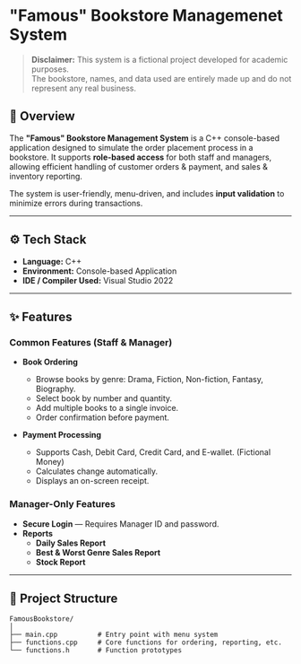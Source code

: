 # "Famous" Bookstore Managemenet System

> **Disclaimer:** This system is a fictional project developed for academic purposes.  
> The bookstore, names, and data used are entirely made up and do not represent any real business.

## 📖 Overview
The **"Famous" Bookstore Management System** is a C++ console-based application designed to simulate the order placement process in a bookstore. It supports **role-based access** for both staff and managers, allowing efficient handling of customer orders & payment, and sales & inventory reporting.

The system is user-friendly, menu-driven, and includes **input validation** to minimize errors during transactions.

---

## ⚙️ Tech Stack
- **Language:** C++  
- **Environment:** Console-based Application
- **IDE / Compiler Used:** Visual Studio 2022  

---

## ✨ Features
### Common Features (Staff & Manager)
- **Book Ordering**
  - Browse books by genre: Drama, Fiction, Non-fiction, Fantasy, Biography.
  - Select book by number and quantity.
  - Add multiple books to a single invoice.
  - Order confirmation before payment.

- **Payment Processing**
  - Supports Cash, Debit Card, Credit Card, and E-wallet. (Fictional Money)
  - Calculates change automatically.
  - Displays an on-screen receipt.

### Manager-Only Features
- **Secure Login** — Requires Manager ID and password.
- **Reports**
  - **Daily Sales Report**
  - **Best & Worst Genre Sales Report**
  - **Stock Report**

---

## 📂 Project Structure
```plaintext
FamousBookstore/
│
├── main.cpp          # Entry point with menu system
├── functions.cpp     # Core functions for ordering, reporting, etc.
└── functions.h       # Function prototypes
